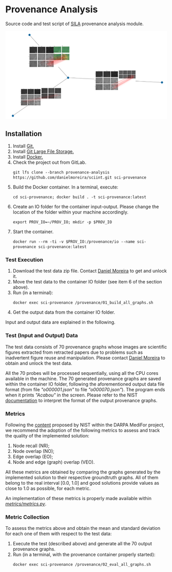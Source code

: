 # Provenance Analysis
Source code and test script of [SILA](https://github.com/danielmoreira/sciint/tree/master) provenance analysis module.

![Provenance graph example.](prov-graph-example.png)

## Installation

1. Install [Git.](https://github.com/git-guides/install-git)
2. Install [Git Large File Storage.](https://git-lfs.github.com/)
3. Install [Docker.](https://docs.docker.com/get-docker/)
4. Check the project out from GitLab.
    ```
    git lfs clone --branch provenance-analysis https://github.com/danielmoreira/sciint.git sci-provenance
    ```
5. Build the Docker container. In a terminal, execute:
    ```
    cd sci-provenance; docker build . -t sci-provenance:latest
    ```
6. Create an IO folder for the container input-output. Please change the location of the folder within your machine
   accordingly.
    ```
    export PROV_IO=~/PROV_IO; mkdir -p $PROV_IO
    ```
7. Start the container.
    ```
    docker run --rm -ti -v $PROV_IO:/provenance/io --name sci-provenance sci-provenance:latest
    ```

### Test Execution

1. Download the test data zip file.
   Contact [Daniel Moreira](daniel.moreira@nd.edu) to get and unlock it.
2. Move the test data to the container IO folder (see item 6 of the section above).
3. Run (in a terminal):
   ```
   docker exec sci-provenance /provenance/01_build_all_graphs.sh
   ```
4. Get the output data from the container IO folder.

Input and output data are explained in the following.

### Test (Input and Output) Data

The test data consists of 70 provenance graphs whose images are scientific figures extracted from retracted papers due
to problems such as inadvertent figure reuse and manipulation. Please contact [Daniel Moreira](daniel.moreira@nd.edu)
to obtain and unlock the test data.

All the 70 probes will be processed sequentially, using all the CPU cores available in the machine. The 70 generated
provenance graphs are saved within the container IO folder, following the aforementioned output data file format (from
file *"o000001.json"* to file *"o000070.json"*). The program ends when it prints *"Acabou"* in the screen. Please refer
to the NIST [documentation](https://www.nist.gov/system/files/documents/2019/03/12/mfc2019evaluationplan.pdf) to
interpret the format of the output provenance graphs.

### Metrics

Following the [content](https://www.nist.gov/system/files/documents/2019/03/12/mfc2019evaluationplan.pdf)
proposed by NIST within the DARPA MediFor project, we recommend the adoption of the following metrics to assess and
track the quality of the implemented solution:

1. Node recall (NR);
2. Node overlap (NO);
3. Edge overlap (EO);
4. Node and edge (graph) overlap (VEO).

All these metrics are obtained by comparing the graphs generated by the implemented solution to their respective
groundtruth graphs. All of them belong to the real interval [0.0, 1.0] and good solutions provide values as close to 1.0
as possible, for each metric.

An implementation of these metrics is properly made available within [*metrics/metrics.py*](metrics/metrics.py).

### Metric Collection

To assess the metrics above and obtain the mean and standard deviation for each one of them with respect to the test
data:

1. Execute the test (described above) and generate all the 70 output provenance graphs.
2. Run (in a terminal, with the provenance container properly started):
   ```
   docker exec sci-provenance /provenance/02_eval_all_graphs.sh
   ```
